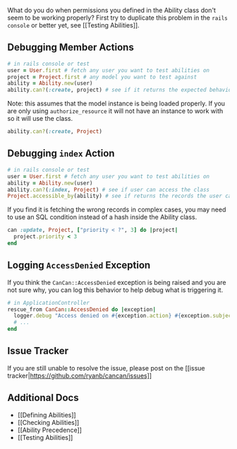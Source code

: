 What do you do when permissions you defined in the Ability class don't seem to be working properly? First try to duplicate this problem in the `rails console` or better yet, see [[Testing Abilities]].

## Debugging Member Actions

```ruby
# in rails console or test
user = User.first # fetch any user you want to test abilities on
project = Project.first # any model you want to test against
ability = Ability.new(user)
ability.can?(:create, project) # see if it returns the expected behavior for that action
```

Note: this assumes that the model instance is being loaded properly. If you are only using `authorize_resource` it will not have an instance to work with so it will use the class.

```ruby
ability.can?(:create, Project)
```

## Debugging `index` Action

```ruby
# in rails console or test
user = User.first # fetch any user you want to test abilities on
ability = Ability.new(user)
ability.can?(:index, Project) # see if user can access the class
Project.accessible_by(ability) # see if returns the records the user can access
```

If you find it is fetching the wrong records in complex cases, you may need to use an SQL condition instead of a hash inside the Ability class.

```ruby
can :update, Project, ["priority < ?", 3] do |project|
  project.priority < 3
end
```

## Logging `AccessDenied` Exception

If you think the `CanCan::AccessDenied` exception is being raised and you are not sure why, you can log this behavior to help debug what is triggering it.

```ruby
# in ApplicationController
rescue_from CanCan::AccessDenied do |exception|
  logger.debug "Access denied on #{exception.action} #{exception.subject.inspect}"
  # ...
end
```

## Issue Tracker

If you are still unable to resolve the issue, please post on the [[issue tracker|https://github.com/ryanb/cancan/issues]]

## Additional Docs

* [[Defining Abilities]]
* [[Checking Abilities]]
* [[Ability Precedence]]
* [[Testing Abilities]]